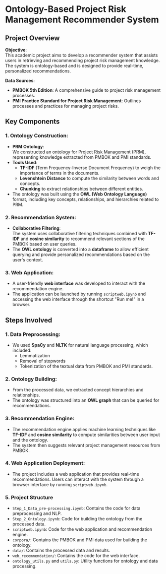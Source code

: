 # Ontology-Based Project Risk Management Recommender System

## Project Overview

**Objective**:  
This academic project aims to develop a recommender system that assists users in retrieving and recommending project risk management knowledge. The system is ontology-based and is designed to provide real-time, personalized recommendations.

**Data Sources**:
- **PMBOK 5th Edition**: A comprehensive guide to project risk management processes.
- **PMI Practice Standard for Project Risk Management**: Outlines processes and practices for managing project risks.

## Key Components

### 1. Ontology Construction:
- **PRM Ontology**:  
  We constructed an ontology for Project Risk Management (PRM), representing knowledge extracted from PMBOK and PMI standards.
- **Tools Used**:  
  - **TF-IDF** (Term Frequency-Inverse Document Frequency) to weigh the importance of terms in the documents.
  - **Levenshtein Distance** to compute the similarity between words and concepts.
  - **Chunking** to extract relationships between different entities.
- The ontology was built using the **OWL (Web Ontology Language)** format, including key concepts, relationships, and hierarchies related to PRM.

### 2. Recommendation System:
- **Collaborative Filtering**:  
  The system uses collaborative filtering techniques combined with **TF-IDF** and **cosine similarity** to recommend relevant sections of the PMBOK based on user queries.
- The **OWL ontology** is converted into a **dataframe** to allow efficient querying and provide personalized recommendations based on the user's context.

### 3. Web Application:
- A user-friendly **web interface** was developed to interact with the recommendation engine.
- The application can be launched by running `scriptweb.ipynb` and accessing the web interface through the shortcut "Run me!" in a browser.

## Steps Involved

### 1. Data Preprocessing:
- We used **SpaCy** and **NLTK** for natural language processing, which included:
  - Lemmatization
  - Removal of stopwords
  - Tokenization of the textual data from PMBOK and PMI standards.

### 2. Ontology Building:
- From the processed data, we extracted concept hierarchies and relationships.
- The ontology was structured into an **OWL graph** that can be queried for recommendations.

### 3. Recommendation Engine:
- The recommendation engine applies machine learning techniques like **TF-IDF** and **cosine similarity** to compute similarities between user input and the ontology.
- The system then suggests relevant project management resources from PMBOK.

### 4. Web Application Deployment:
- The project includes a web application that provides real-time recommendations. Users can interact with the system through a browser interface by running `scriptweb.ipynb`.

### 5. Project Structure

- `Step_1_Data_pre-processing.ipynb`: Contains the code for data preprocessing and NLP.
- `Step_2_Ontology.ipynb`: Code for building the ontology from the processed data.
- `scriptweb.ipynb`: Code for the web application and recommendation engine.
- `corpora/`: Contains the PMBOK and PMI data used for building the ontology.
- `data/`: Contains the processed data and results.
- `web_recommendation/`: Contains the code for the web interface.
- `ontology_utils.py` and `utils.py`: Utility functions for ontology and data processing.

